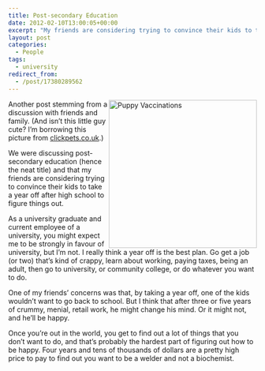 ```yaml
---
title: Post-secondary Education
date: 2012-02-10T13:00:05+00:00
excerpt: "My friends are considering trying to convince their kids to take a year off after high school to figure things out."
layout: post
categories:
  - People
tags:
  - university
redirect_from:
  - /post/17380289562
---
```

[<img src="https://cdn.craigmcn.ca/img/puppy-vaccinations.jpg" alt="Puppy Vaccinations" width="300" align="right" />](http://www.clickpets.co.uk/pet-health-guides/puppy-vaccinations/ "Puppy Vaccinations")Another post stemming from a discussion with friends and family. (And isn’t this little guy cute? I’m borrowing this picture from [clickpets.co.uk](http://www.clickpets.co.uk/ "clickpets.co.uk").)

We were discussing post-secondary education (hence the neat title) and that my friends are considering trying to convince their kids to take a year off after high school to figure things out.

As a university graduate and current employee of a university, you might expect me to be strongly in favour of university, but I’m not. I really think a year off is the best plan. Go get a job (or two) that’s kind of crappy, learn about working, paying taxes, being an adult, then go to university, or community college, or do whatever you want to do.

One of my friends’ concerns was that, by taking a year off, one of the kids wouldn’t want to go back to school. But I think that after three or five years of crummy, menial, retail work, he might change his mind. Or it might not, and he’ll be happy.

Once you’re out in the world, you get to find out a lot of things that you don’t want to do, and that’s probably the hardest part of figuring out how to be happy. Four years and tens of thousands of dollars are a pretty high price to pay to find out you want to be a welder and not a biochemist.
